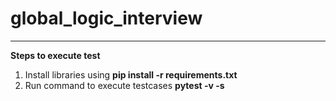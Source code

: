 # global_logic_interview
--------------------------
**Steps to execute test**
1. Install libraries using  **pip install -r requirements.txt**
2. Run command to execute testcases **pytest -v -s**
